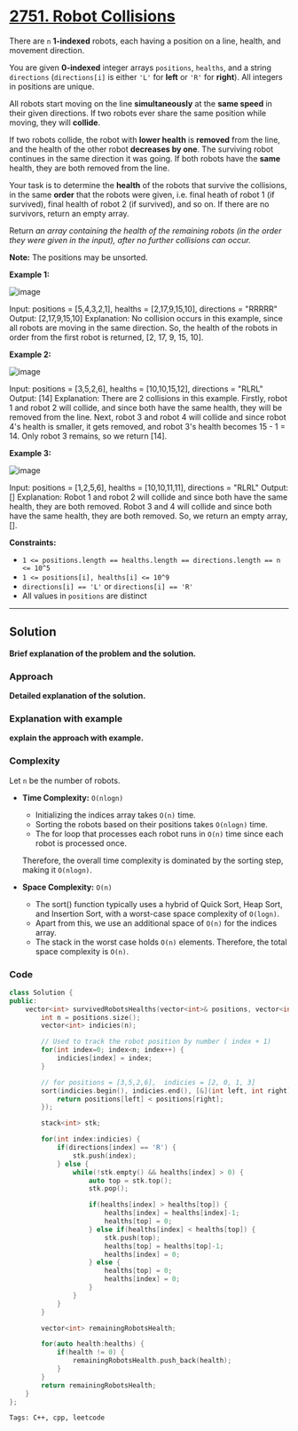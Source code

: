 
# [2751. Robot Collisions](https://leetcode.com/problems/robot-collisions/description)

There are `n` **1-indexed** robots, each having a position on a line, health, and movement direction.

You are given **0-indexed** integer arrays `positions`, `healths`, and a string `directions` (`directions[i]` is either `'L'` for **left** or `'R'` for **right**). All integers in positions are unique.

All robots start moving on the line **simultaneously** at the **same speed** in their given directions. If two robots ever share the same position while moving, they will **collide**.

If two robots collide, the robot with **lower health** is **removed** from the line, and the health of the other robot **decreases by one**. The surviving robot continues in the same direction it was going. 
If both robots have the **same** health, they are both removed from the line.

Your task is to determine the **health** of the robots that survive the collisions, in the same **order** that the robots were given, i.e. final heath of robot 1 (if survived), 
final health of robot 2 (if survived), and so on. If there are no survivors, return an empty array.

Return *an array containing the health of the remaining robots (in the order they were given in the input), after no further collisions can occur.*

**Note:** The positions may be unsorted.

**Example 1:**

![image](https://github.com/user-attachments/assets/0b947b13-1fa8-4bc3-9140-4bc5a7c91926)

  Input: positions = [5,4,3,2,1], healths = [2,17,9,15,10], directions = "RRRRR"
  Output: [2,17,9,15,10]
  Explanation: No collision occurs in this example, since all robots are moving in the same direction. So, the health of the robots 
  in order from the first robot is returned, [2, 17, 9, 15, 10].

**Example 2:**

![image](https://github.com/user-attachments/assets/f458dce9-e0c6-468f-a562-dba02b4b0ccf)

  Input: positions = [3,5,2,6], healths = [10,10,15,12], directions = "RLRL"
  Output: [14]
  Explanation: There are 2 collisions in this example. Firstly, robot 1 and robot 2 will collide, and since both have the same health,
  they will be removed from the line. Next, robot 3 and robot 4 will collide and since robot 4's health is smaller, it gets removed,
  and robot 3's health becomes 15 - 1 = 14. Only robot 3 remains, so we return [14].

**Example 3:**

![image](https://github.com/user-attachments/assets/1fc79fd4-beaa-4903-96f9-6e1420ad1f6d)

  Input: positions = [1,2,5,6], healths = [10,10,11,11], directions = "RLRL"
  Output: []
  Explanation: Robot 1 and robot 2 will collide and since both have the same health, they are both removed. Robot 3 and 4 will 
  collide and since both have the same health, they are both removed. So, we return an empty array, [].
 

**Constraints:**

- `1 <= positions.length == healths.length == directions.length == n <= 10^5`
- `1 <= positions[i], healths[i] <= 10^9`
- `directions[i] == 'L'` or `directions[i] == 'R'`
- All values in `positions` are distinct

---

## Solution

**Brief explanation of the problem and the solution.**

### Approach

**Detailed explanation of the solution.**

### Explanation with example

**explain the approach with example.**

### Complexity

Let `n` be the number of robots.

- **Time Complexity:** `O(nlogn)`

    -  Initializing the indices array takes `O(n)` time.
    - Sorting the robots based on their positions takes `O(nlogn)` time.
    - The for loop that processes each robot runs in `O(n)` time since each robot is processed once.

  Therefore, the overall time complexity is dominated by the sorting step, making it `O(nlogn)`.

- **Space Complexity:** `O(n)`

    - The sort() function typically uses a hybrid of Quick Sort, Heap Sort, and Insertion Sort, with a worst-case space complexity of `O(logn)`.
    - Apart from this, we use an additional space of `O(n)` for the indices array.
    - The stack in the worst case holds `O(n)` elements.
  Therefore, the total space complexity is `O(n)`.

### Code

```cpp
class Solution {
public:
    vector<int> survivedRobotsHealths(vector<int>& positions, vector<int>& healths, string directions) {
        int n = positions.size();
        vector<int> indicies(n);

        // Used to track the robot position by number ( index + 1)
        for(int index=0; index<n; index++) {
            indicies[index] = index;
        }

        // for positions = [3,5,2,6],  indicies = [2, 0, 1, 3]
        sort(indicies.begin(), indicies.end(), [&](int left, int right) {
            return positions[left] < positions[right];
        });

        stack<int> stk;

        for(int index:indicies) {
            if(directions[index] == 'R') {
                stk.push(index);
            } else {
                while(!stk.empty() && healths[index] > 0) {
                    auto top = stk.top();
                    stk.pop();

                    if(healths[index] > healths[top]) {
                        healths[index] = healths[index]-1;
                        healths[top] = 0;
                    } else if(healths[index] < healths[top]) {
                        stk.push(top);
                        healths[top] = healths[top]-1;
                        healths[index] = 0;
                    } else {
                        healths[top] = 0;
                        healths[index] = 0;
                    }
                }
            }
        }

        vector<int> remainingRobotsHealth;

        for(auto health:healths) {
            if(health != 0) {
                remainingRobotsHealth.push_back(health);
            }
        }
        return remainingRobotsHealth;
    }
};
```


    Tags: C++, cpp, leetcode
